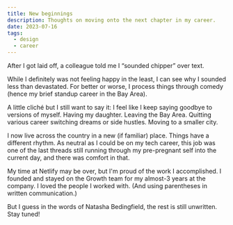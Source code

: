 ```yaml
---
title: New beginnings
description: Thoughts on moving onto the next chapter in my career.
date: 2023-07-16
tags:
  - design
  - career
---
```

After I got laid off, a colleague told me I “sounded chipper” over text. 

While I definitely was not feeling happy in the least, I can see why I sounded less than devastated. For better or worse, I process things through comedy (hence my brief standup career in the Bay Area). 

A little cliché but I still want to say it: I feel like I keep saying goodbye to versions of myself. Having my daughter. Leaving the Bay Area. Quitting various career switching dreams or side hustles. Moving to a smaller city. 

I now live across the country in a new (if familiar) place. Things have a different rhythm. As neutral as I could be on my tech career, this job was one of the last threads still running through my pre-pregnant self into the current day, and there was comfort in that. 

My time at Netlify may be over, but I'm proud of the work I accomplished. I founded and stayed on the Growth team for my almost-3 years at the company. I loved the people I worked with. (And using parentheses in written communication.) 

But I guess in the words of Natasha Bedingfield, the rest is still unwritten. Stay tuned! 